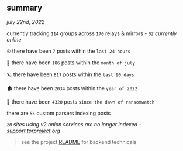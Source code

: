 
## summary
_july 22nd, 2022_

currently tracking `114` groups across `170` relays & mirrors - _`62` currently online_

⏲ there have been `7` posts within the `last 24 hours`

🦈 there have been `186` posts within the `month of july`

🪐 there have been `817` posts within the `last 90 days`

🏚 there have been `2034` posts within the `year of 2022`

🦕 there have been `4320` posts `since the dawn of ransomwatch`

there are `55` custom parsers indexing posts

_`20` sites using v2 onion services are no longer indexed - [support.torproject.org](https://support.torproject.org/onionservices/v2-deprecation/)_

> see the project [README](https://github.com/joshhighet/ransomwatch#ransomwatch--) for backend technicals
